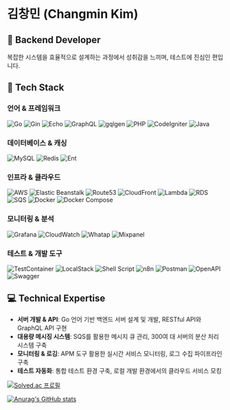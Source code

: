 # 김창민 (Changmin Kim)
## 👋 Backend Developer
복잡한 시스템을 효율적으로 설계하는 과정에서 성취감을 느끼며, 테스트에 진심인 편입니다.
## 🔧 Tech Stack

### 언어 & 프레임워크
![Go](https://img.shields.io/badge/go-%2300ADD8.svg?style=flat&logo=go&logoColor=white)
![Gin](https://img.shields.io/badge/gin-%23008ECF.svg?style=flat&logo=go&logoColor=white)
![Echo](https://img.shields.io/badge/echo-%2300ADD8.svg?style=flat&logo=go&logoColor=white)
![GraphQL](https://img.shields.io/badge/-GraphQL-E10098?style=flat&logo=graphql&logoColor=white)
![gqlgen](https://img.shields.io/badge/gqlgen-%2300ADD8.svg?style=flat&logo=go&logoColor=white)
![PHP](https://img.shields.io/badge/php-%23777BB4.svg?style=flat&logo=php&logoColor=white)
![CodeIgniter](https://img.shields.io/badge/CodeIgniter-%23EF4223.svg?style=flat&logo=codeigniter&logoColor=white)
![Java](https://img.shields.io/badge/java-%23ED8B00.svg?style=flat&logo=openjdk&logoColor=white)
### 데이터베이스 & 캐싱
![MySQL](https://img.shields.io/badge/mysql-%2300f.svg?style=flat&logo=mysql&logoColor=white)
![Redis](https://img.shields.io/badge/redis-%23DD0031.svg?style=flat&logo=redis&logoColor=white)
![Ent](https://img.shields.io/badge/Ent-%2300ADD8.svg?style=flat&logo=go&logoColor=white)
### 인프라 & 클라우드
![AWS](https://img.shields.io/badge/AWS-%23FF9900.svg?style=flat&logo=amazon-aws&logoColor=white)
![Elastic Beanstalk](https://img.shields.io/badge/Elastic_Beanstalk-%23FF9900.svg?style=flat&logo=amazon-aws&logoColor=white)
![Route53](https://img.shields.io/badge/Route53-%23FF9900.svg?style=flat&logo=amazon-aws&logoColor=white)
![CloudFront](https://img.shields.io/badge/CloudFront-%23FF9900.svg?style=flat&logo=amazon-aws&logoColor=white)
![Lambda](https://img.shields.io/badge/Lambda-%23FF9900.svg?style=flat&logo=amazon-aws&logoColor=white)
![RDS](https://img.shields.io/badge/RDS-%23527FFF.svg?style=flat&logo=amazon-rds&logoColor=white)
![SQS](https://img.shields.io/badge/SQS-%23FF9900.svg?style=flat&logo=amazon-sqs&logoColor=white)
![Docker](https://img.shields.io/badge/docker-%230db7ed.svg?style=flat&logo=docker&logoColor=white)
![Docker Compose](https://img.shields.io/badge/Docker%20Compose-%232496ED.svg?style=flat&logo=docker&logoColor=white)
### 모니터링 & 분석
![Grafana](https://img.shields.io/badge/grafana-%23F46800.svg?style=flat&logo=grafana&logoColor=white)
![CloudWatch](https://img.shields.io/badge/CloudWatch-%23FF9900.svg?style=flat&logo=amazon-cloudwatch&logoColor=white)
![Whatap](https://img.shields.io/badge/Whatap-%234B89DC.svg?style=flat&logo=data:image/svg+xml;base64,PHN2ZyB4bWxucz0iaHR0cDovL3d3dy53My5vcmcvMjAwMC9zdmciIHZpZXdCb3g9IjAgMCAyNCAyNCI+PHBhdGggZmlsbD0iI2ZmZiIgZD0iTTEyIDJDNi40NzcgMiAyIDYuNDc3IDIgMTJzNC40NzcgMTAgMTAgMTAgMTAtNC40NzcgMTAtMTBTMTcuNTIzIDIgMTIgMnptLTIgMTVsLTUtNSAxLjQxNC0xLjQxNEw5IDEzLjE3bDYuMjkzLTYuMjkzTDE2LjcwNyA4LjI5MyAxMCAxNXoiLz48L3N2Zz4=&logoColor=white)
![Mixpanel](https://img.shields.io/badge/Mixpanel-%237856FF.svg?style=flat&logo=mixpanel&logoColor=white)
### 테스트 & 개발 도구
![TestContainer](https://img.shields.io/badge/TestContainer-%231288D1.svg?style=flat&logo=testcontainers&logoColor=white)
![LocalStack](https://img.shields.io/badge/LocalStack-%23008ECF.svg?style=flat&logo=localstack&logoColor=white)
![Shell Script](https://img.shields.io/badge/shell_script-%23121011.svg?style=flat&logo=gnu-bash&logoColor=white)
![n8n](https://img.shields.io/badge/n8n-%23FF6600.svg?style=flat&logo=n8n&logoColor=white)
![Postman](https://img.shields.io/badge/Postman-FF6C37?style=flat&logo=postman&logoColor=white)
![OpenAPI](https://img.shields.io/badge/OpenAPI-6BA539?style=flat&logo=openapi-initiative&logoColor=white)
![Swagger](https://img.shields.io/badge/Swagger-85EA2D?style=flat&logo=swagger&logoColor=black)

## 💻 Technical Expertise
- **서버 개발 & API**: Go 언어 기반 백엔드 서버 설계 및 개발, RESTful API와 GraphQL API 구현
- **대용량 메시징 시스템**: SQS를 활용한 메시지 큐 관리, 300여 대 서버의 분산 처리 시스템 구축
- **모니터링 & 로깅**: APM 도구 활용한 실시간 서비스 모니터링, 로그 수집 파이프라인 구축
- **테스트 자동화**: 통합 테스트 환경 구축, 로컬 개발 환경에서의 클라우드 서비스 모킹
<!--
**nine-hundred/nine-hundred** is a ✨ _special_ ✨ repository because its `README.md` (this file) appears on your GitHub profile.
-->
[![Solved.ac
프로필](http://mazassumnida.wtf/api/mini/generate_badge?boj=ninehundred)](https://www.acmicpc.net/user/ninehundred)

[![Anurag's GitHub stats](https://github-readme-stats.vercel.app/api?username=nine-hundred)](https://github.com/anuraghazra/github-readme-stats)
